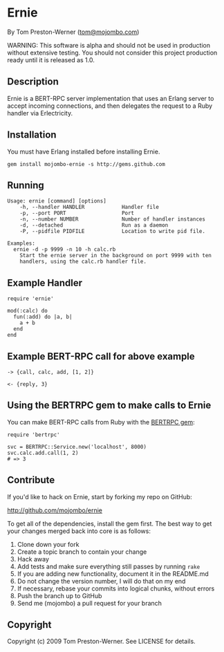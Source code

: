 Ernie
=====

By Tom Preston-Werner (tom@mojombo.com)

WARNING: This software is alpha and should not be used in production without
extensive testing. You should not consider this project production ready until
it is released as 1.0.


Description
-----------

Ernie is a BERT-RPC server implementation that uses an Erlang server to accept incoming connections, and then delegates the request to a Ruby handler via Erlectricity.


Installation
------------

  You must have Erlang installed before installing Ernie.

    gem install mojombo-ernie -s http://gems.github.com


Running
-------

    Usage: ernie [command] [options]
        -h, --handler HANDLER            Handler file
        -p, --port PORT                  Port
        -n, --number NUMBER              Number of handler instances
        -d, --detached                   Run as a daemon
        -P, --pidfile PIDFILE            Location to write pid file.
    
    Examples:
      ernie -d -p 9999 -n 10 -h calc.rb
        Start the ernie server in the background on port 9999 with ten
        handlers, using the calc.rb handler file.

Example Handler
---------------

    require 'ernie'
    
    mod(:calc) do
      fun(:add) do |a, b|
        a + b
      end
    end


Example BERT-RPC call for above example
---------------------------------------

    -> {call, calc, add, [1, 2]}
    
    <- {reply, 3}


Using the BERTRPC gem to make calls to Ernie
--------------------------------------------

You can make BERT-RPC calls from Ruby with the [BERTRPC gem](http://github.com/mojombo/bertrpc):

    require 'bertrpc'
    
    svc = BERTRPC::Service.new('localhost', 8000)
    svc.calc.add.call(1, 2)
    # => 3


Contribute
----------

If you'd like to hack on Ernie, start by forking my repo on GitHub:

http://github.com/mojombo/ernie

To get all of the dependencies, install the gem first. The best way to get
your changes merged back into core is as follows:

1. Clone down your fork
1. Create a topic branch to contain your change
1. Hack away
1. Add tests and make sure everything still passes by running `rake`
1. If you are adding new functionality, document it in the README.md
1. Do not change the version number, I will do that on my end
1. If necessary, rebase your commits into logical chunks, without errors
1. Push the branch up to GitHub
1. Send me (mojombo) a pull request for your branch


Copyright
---------

Copyright (c) 2009 Tom Preston-Werner. See LICENSE for details.